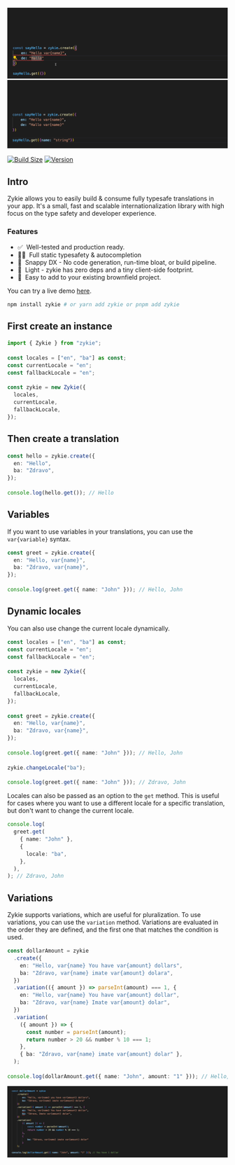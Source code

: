 ![frame-1.gif](docs/frame-1.gif)
![frame-2.gif](docs%2Fframe-2.gif)

[![Build Size](https://img.shields.io/bundlephobia/minzip/zykie?label=bundle%20size&style=flat&colorA=123000&colorB=000000)](https://bundlephobia.com/result?p=zykie)
[![Version](https://img.shields.io/npm/v/zykie?style=flat&colorA=FF0030&colorB=000000)](https://www.npmjs.com/package/zykie)

## Intro

Zykie allows you to easily build & consume fully typesafe translations in your app. It's a small, fast and scalable internationalization library with high focus on the type safety and developer experience.

### Features

- ✅&nbsp; Well-tested and production ready.
- 🧙‍♂️&nbsp; Full static typesafety & autocompletion
- 🐎&nbsp; Snappy DX - No code generation, run-time bloat, or build pipeline.
- 🍃&nbsp; Light - zykie has zero deps and a tiny client-side footprint.
- 🐻&nbsp; Easy to add to your existing brownfield project.

You can try a live demo [here](https://codesandbox.io/p/devbox/zykie-enes-p5djdm).

```bash
npm install zykie # or yarn add zykie or pnpm add zykie
```

## First create an instance

```ts
import { Zykie } from "zykie";

const locales = ["en", "ba"] as const;
const currentLocale = "en";
const fallbackLocale = "en";

const zykie = new Zykie({
  locales,
  currentLocale,
  fallbackLocale,
});
```

## Then create a translation

```ts
const hello = zykie.create({
  en: "Hello",
  ba: "Zdravo",
});

console.log(hello.get()); // Hello
```

## Variables

If you want to use variables in your translations, you can use the `var{variable}` syntax.

```ts
const greet = zykie.create({
  en: "Hello, var{name}",
  ba: "Zdravo, var{name}",
});

console.log(greet.get({ name: "John" })); // Hello, John
```

## Dynamic locales

You can also use change the current locale dynamically.

```ts
const locales = ["en", "ba"] as const;
const currentLocale = "en";
const fallbackLocale = "en";

const zykie = new Zykie({
  locales,
  currentLocale,
  fallbackLocale,
});

const greet = zykie.create({
  en: "Hello, var{name}",
  ba: "Zdravo, var{name}",
});

console.log(greet.get({ name: "John" })); // Hello, John

zykie.changeLocale("ba");

console.log(greet.get({ name: "John" })); // Zdravo, John
```

Locales can also be passed as an option to the `get` method. This is useful for cases where you want to use a different locale for a specific translation, but don't want to change the current locale.

```ts
console.log(
  greet.get(
    { name: "John" },
    {
      locale: "ba",
    },
  ),
); // Zdravo, John
```

## Variations

Zykie supports variations, which are useful for pluralization. To use variations, you can use the `variation` method.
Variations are evaluated in the order they are defined, and the first one that matches the condition is used.

```ts
const dollarAmount = zykie
  .create({
    en: "Hello, var{name} You have var{amount} dollars",
    ba: "Zdravo, var{name} imate var{amount} dolara",
  })
  .variation(({ amount }) => parseInt(amount) === 1, {
    en: "Hello, var{name} You have var{amount} dollar",
    ba: "Zdravo, var{name} Imate var{amount} dolar",
  })
  .variation(
    ({ amount }) => {
      const number = parseInt(amount);
      return number > 20 && number % 10 === 1;
    },
    { ba: "Zdravo, var{name} imate var{amount} dolar" },
  );

console.log(dollarAmount.get({ name: "John", amount: "1" })); // Hello, John You have 1 dollar
```

![frame-3.gif](docs%2Fframe-3.gif)

